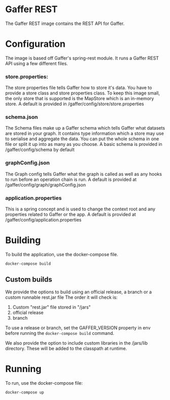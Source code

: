 Gaffer REST
===========

The Gaffer REST image contains the REST API for Gaffer.

# Configuration
The image is based off Gaffer's spring-rest module. It runs a Gaffer REST API using a few different files.

### store.properties: 
The store properties file tells Gaffer how to store it's data. You have to provide a store class and store properties class. 
To keep this image small, the only store that is supported is the MapStore which is an in-memory store. A default is provided
in /gaffer/config/store/store.properties

### schema.json
The Schema files make up a Gaffer schema which tells Gaffer what datasets are stored in your graph. It contains type information
which a store may use to serialise and aggregate the data. You can put the whole schema in one file or split it up into as many
as you choose. A basic schema is provided in /gaffer/config/schema by default

### graphConfig.json
The Graph config tells Gaffer what the graph is called as well as any hooks to run before an operation chain is run. A default
is provided at /gaffer/config/graph/graphConfig.json

### application.properties
This is a spring concept and is used to change the context root and any properties related to Gaffer or the app. A default is
provided at /gaffer/config/application.properties

# Building
To build the application, use the docker-compose file.

```bash
docker-compose build
```

## Custom builds
We provide the options to build using an official release, a branch or a custom runnable rest.jar file
The order it will check is:

1. Custom "rest.jar" file stored in "/jars"
2. official release
3. branch

To use a release or branch, set the GAFFER_VERSION property in env before running the `docker-compose build` command.

We also provide the option to include custom libraries in the /jars/lib directory. These will be added to the classpath
at runtime.

# Running 
To run, use the docker-compose file:

```bash
docker-compose up
```